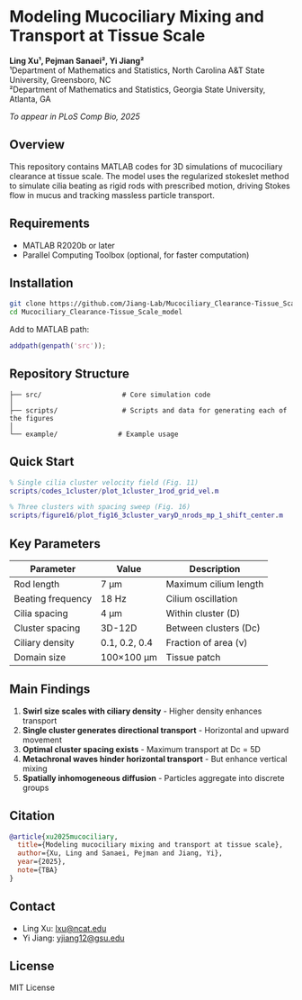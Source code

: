 # Modeling Mucociliary Mixing and Transport at Tissue Scale

**Ling Xu¹, Pejman Sanaei², Yi Jiang²**  
¹Department of Mathematics and Statistics, North Carolina A&T State University, Greensboro, NC  
²Department of Mathematics and Statistics, Georgia State University, Atlanta, GA  

*To appear in PLoS Comp Bio, 2025*

## Overview

This repository contains MATLAB codes for 3D simulations of mucociliary clearance at tissue scale. The model uses the regularized stokeslet method to simulate cilia beating as rigid rods with prescribed motion, driving Stokes flow in mucus and tracking massless particle transport.

## Requirements

- MATLAB R2020b or later
- Parallel Computing Toolbox (optional, for faster computation)

## Installation

```bash
git clone https://github.com/Jiang-Lab/Mucociliary_Clearance-Tissue_Scale_model
cd Mucociliary_Clearance-Tissue_Scale_model
```

Add to MATLAB path:
```matlab
addpath(genpath('src'));
```

## Repository Structure

```
├── src/                    # Core simulation code
│   
├── scripts/                # Scripts and data for generating each of the figures 
│   
└── example/               # Example usage
```

## Quick Start

```matlab
% Single cilia cluster velocity field (Fig. 11)
scripts/codes_1cluster/plot_1cluster_1rod_grid_vel.m

% Three clusters with spacing sweep (Fig. 16)
scripts/figure16/plot_fig16_3cluster_varyD_nrods_mp_1_shift_center.m
```

## Key Parameters

| Parameter | Value | Description |
|-----------|-------|-------------|
| Rod length | 7 μm | Maximum cilium length |
| Beating frequency | 18 Hz | Cilium oscillation |
| Cilia spacing | 4 μm | Within cluster (D) |
| Cluster spacing | 3D-12D | Between clusters (Dc) |
| Ciliary density | 0.1, 0.2, 0.4 | Fraction of area (ν) |
| Domain size | 100×100 μm | Tissue patch |

## Main Findings

1. **Swirl size scales with ciliary density** - Higher density enhances transport
2. **Single cluster generates directional transport** - Horizontal and upward movement
3. **Optimal cluster spacing exists** - Maximum transport at Dc = 5D
4. **Metachronal waves hinder horizontal transport** - But enhance vertical mixing
5. **Spatially inhomogeneous diffusion** - Particles aggregate into discrete groups


## Citation

```bibtex
@article{xu2025mucociliary,
  title={Modeling mucociliary mixing and transport at tissue scale},
  author={Xu, Ling and Sanaei, Pejman and Jiang, Yi},
  year={2025},
  note={TBA}
}
```

## Contact

- Ling Xu: lxu@ncat.edu
- Yi Jiang: yjiang12@gsu.edu

## License

MIT License


